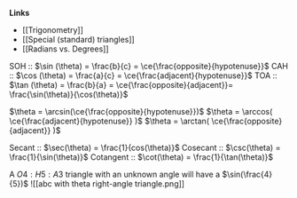 **Links**
- [[Trigonometry]] 
- [[Special (standard) triangles]] 
- [[Radians vs. Degrees]] 

SOH :: $\sin (\theta) = \frac{b}{c} = \ce{\frac{opposite}{hypotenuse}}$
CAH :: $\cos (\theta) = \frac{a}{c} = \ce{\frac{adjacent}{hypotenuse}}$
TOA :: $\tan (\theta) = \frac{b}{a} = \ce{\frac{opposite}{adjacent}}= \frac{\sin(\theta)}{\cos(\theta)}$

$\theta = \arcsin(\ce{\frac{opposite}{hypotenuse}})$
$\theta = \arccos( \ce{\frac{adjacent}{hypotenuse}} )$
$\theta = \arctan( \ce{\frac{opposite}{adjacent}} )$

Secant :: $\sec(\theta) = \frac{1}{cos(\theta)}$
Cosecant :: $\csc(\theta) = \frac{1}{\sin(\theta)}$
Cotangent :: $\cot(\theta) = \frac{1}{\tan(\theta)}$

A $O4:H5:A3$ triangle with an unknown angle will have a $\sin(\frac{4}{5})$
![[abc with theta right-angle triangle.png]]